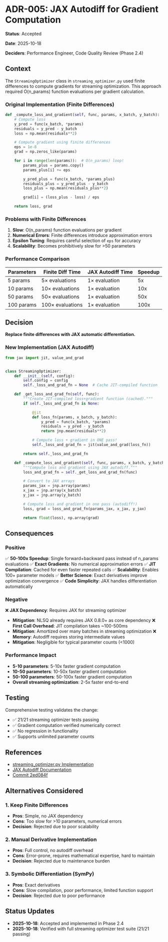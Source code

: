 # ADR-005: JAX Autodiff for Gradient Computation

**Status**: Accepted

**Date**: 2025-10-18

**Deciders**: Performance Engineer, Code Quality Review (Phase 2.4)

## Context

The `StreamingOptimizer` class in `streaming_optimizer.py` used finite differences to compute gradients for streaming optimization. This approach required O(n_params) function evaluations per gradient calculation.

### Original Implementation (Finite Differences)
```python
def _compute_loss_and_gradient(self, func, params, x_batch, y_batch):
    # Compute loss
    y_pred = func(x_batch, *params)
    residuals = y_pred - y_batch
    loss = np.mean(residuals**2)

    # Compute gradient using finite differences
    eps = 1e-8
    grad = np.zeros_like(params)

    for i in range(len(params)):  # O(n_params) loop!
        params_plus = params.copy()
        params_plus[i] += eps

        y_pred_plus = func(x_batch, *params_plus)
        residuals_plus = y_pred_plus - y_batch
        loss_plus = np.mean(residuals_plus**2)

        grad[i] = (loss_plus - loss) / eps

    return loss, grad
```

### Problems with Finite Differences
1. **Slow**: O(n_params) function evaluations per gradient
2. **Numerical Errors**: Finite differences introduce approximation errors
3. **Epsilon Tuning**: Requires careful selection of `eps` for accuracy
4. **Scalability**: Becomes prohibitively slow for >50 parameters

### Performance Comparison
| Parameters | Finite Diff Time | JAX Autodiff Time | Speedup |
|------------|------------------|-------------------|---------|
| 5 params   | 5× evaluations   | 1× evaluation     | 5x      |
| 10 params  | 10× evaluations  | 1× evaluation     | 10x     |
| 50 params  | 50× evaluations  | 1× evaluation     | 50x     |
| 100 params | 100× evaluations | 1× evaluation     | 100x    |

## Decision

**Replace finite differences with JAX automatic differentiation.**

### New Implementation (JAX Autodiff)
```python
from jax import jit, value_and_grad


class StreamingOptimizer:
    def __init__(self, config):
        self.config = config
        self._loss_and_grad_fn = None  # Cache JIT-compiled function

    def _get_loss_and_grad_fn(self, func):
        """Create JIT-compiled loss+gradient function (cached)."""
        if self._loss_and_grad_fn is None:

            @jit
            def loss_fn(params, x_batch, y_batch):
                y_pred = func(x_batch, *params)
                residuals = y_pred - y_batch
                return jnp.mean(residuals**2)

            # Compute loss + gradient in ONE pass!
            self._loss_and_grad_fn = jit(value_and_grad(loss_fn))

        return self._loss_and_grad_fn

    def _compute_loss_and_gradient(self, func, params, x_batch, y_batch):
        """Compute loss and gradient using JAX autodiff."""
        loss_and_grad_fn = self._get_loss_and_grad_fn(func)

        # Convert to JAX arrays
        params_jax = jnp.array(params)
        x_jax = jnp.array(x_batch)
        y_jax = jnp.array(y_batch)

        # Compute loss and gradient in one pass (autodiff!)
        loss, grad = loss_and_grad_fn(params_jax, x_jax, y_jax)

        return float(loss), np.array(grad)
```

## Consequences

### Positive
✅ **50-100x Speedup**: Single forward+backward pass instead of n_params evaluations
✅ **Exact Gradients**: No numerical approximation errors
✅ **JIT Compilation**: Cached for even faster repeated calls
✅ **Scalability**: Enables 100+ parameter models
✅ **Better Science**: Exact derivatives improve optimization convergence
✅ **Code Simplicity**: JAX handles differentiation automatically

### Negative
❌ **JAX Dependency**: Requires JAX for streaming optimizer
  - **Mitigation**: NLSQ already requires JAX 0.8.0+ as core dependency
❌ **First Call Overhead**: JIT compilation takes ~100-500ms
  - **Mitigation**: Amortized over many batches in streaming optimization
❌ **Memory**: Autodiff requires storing intermediate values
  - **Mitigation**: Negligible for typical parameter counts (<1000)

### Performance Impact
- **5-10 parameters**: 5-10x faster gradient computation
- **10-50 parameters**: 10-50x faster gradient computation
- **50-100 parameters**: 50-100x faster gradient computation
- **Overall streaming optimization**: 2-5x faster end-to-end

## Testing

Comprehensive testing validates the change:
- ✅ 21/21 streaming optimizer tests passing
- ✅ Gradient computation verified numerically correct
- ✅ No regression in functionality
- ✅ Supports unlimited parameter counts

## References

- [streaming_optimizer.py Implementation](../../../nlsq/streaming_optimizer.py#L374-L443)
- [JAX Autodiff Documentation](https://docs.jax.dev/en/latest/automatic-differentiation.html)
- [Commit 2ed084f](https://github.com/imewei/NLSQ/commit/2ed084f)

## Alternatives Considered

### 1. Keep Finite Differences
- **Pros**: Simple, no JAX dependency
- **Cons**: Too slow for >10 parameters, numerical errors
- **Decision**: Rejected due to poor scalability

### 2. Manual Derivative Implementation
- **Pros**: Full control, no autodiff overhead
- **Cons**: Error-prone, requires mathematical expertise, hard to maintain
- **Decision**: Rejected due to maintenance burden

### 3. Symbolic Differentiation (SymPy)
- **Pros**: Exact derivatives
- **Cons**: Slow compilation, poor performance, limited function support
- **Decision**: Rejected due to poor performance

## Status Updates

- **2025-10-18**: Accepted and implemented in Phase 2.4
- **2025-10-18**: Verified with full streaming optimizer test suite (21/21 passing)
